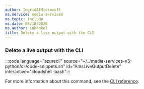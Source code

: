 ```yaml
---
author: IngridAtMicrosoft
ms.service: media-services
ms.topic: include
ms.date: 08/18/2020
ms.author: inhenkel
title: Delete a live output with the CLI
---
```


### Delete a live output with the CLI

:::code language="azurecli" source="~/../media-services-v3-python/cli/code-snippets.sh" id="AmsLiveOutputDelete" interactive="cloudshell-bash":::

For more information about this command, see the [CLI reference](/cli/azure/ams/live-output?view=azure-cli-latest#az-ams-live-output-delete&preserve-view=true).

